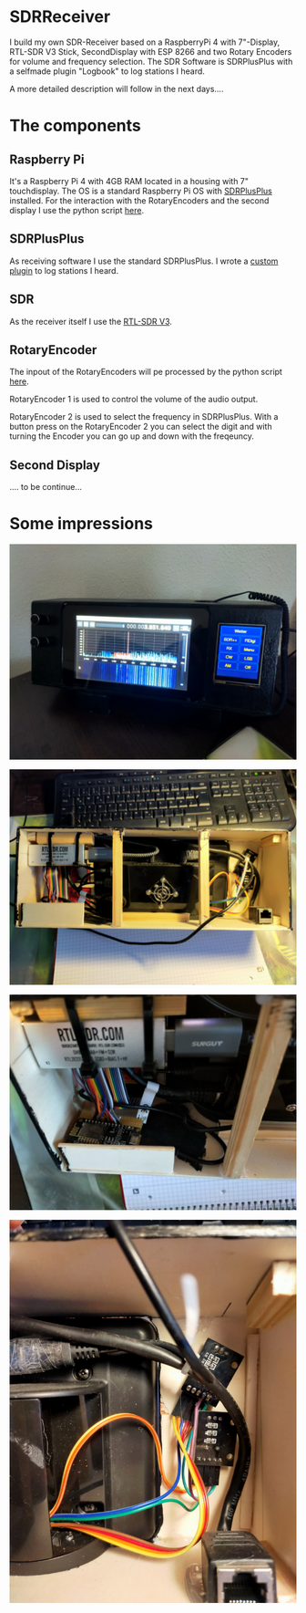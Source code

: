 # SDRReceiver

I build my own SDR-Receiver based on a RaspberryPi 4 with 7"-Display, RTL-SDR V3 Stick, SecondDisplay with ESP 8266 and two Rotary Encoders for volume and frequency selection.
The SDR Software is SDRPlusPlus with a selfmade plugin "Logbook" to log stations I heard.

A more detailed description will follow in the next days....

# The components  
## Raspberry Pi
It's a Raspberry Pi 4 with 4GB RAM located in a housing with 7" touchdisplay.
The OS is a standard Raspberry Pi OS with [SDRPlusPlus](https://github.com/AlexandreRouma/SDRPlusPlus) installed.
For the interaction with the RotaryEncoders and the second display I use the python script 
[here](https://github.com/StefanKDS/SDRReceiver/blob/main/Controller/rotary1.py).

## SDRPlusPlus
As receiving software I use the standard SDRPlusPlus.
I wrote a [custom plugin](https://github.com/StefanKDS/SDRReceiver/tree/main/SDRPlusPlus_Plugins/logbook) to log stations I heard.  

## SDR
As the receiver itself I use the [RTL-SDR V3](https://www.rtl-sdr.com/).

## RotaryEncoder
The inpout of the RotaryEncoders will pe processed by the python script [here](https://github.com/StefanKDS/SDRReceiver/blob/main/Controller/rotary1.py).

RotaryEncoder 1 is used to control the volume of the audio output. 

RotaryEncoder 2 is used to select the frequency in SDRPlusPlus. With a button press on the RotaryEncoder 2 you can select the digit and with turning the 
Encoder you can go up and down with the freqeuncy.

## Second Display
.... to be continue...

# Some impressions

![plot](https://github.com/StefanKDS/SDRReceiver/blob/main/Pictures/IMG20231119083627.jpg?raw=true)

![plot](https://github.com/StefanKDS/SDRReceiver/blob/main/Pictures/IMG20231119083752.jpg?raw=true)

![plot](https://github.com/StefanKDS/SDRReceiver/blob/main/Pictures/IMG20231119083804.jpg?raw=true)

![plot](https://github.com/StefanKDS/SDRReceiver/blob/main/Pictures/IMG20231119083821.jpg?raw=true)
